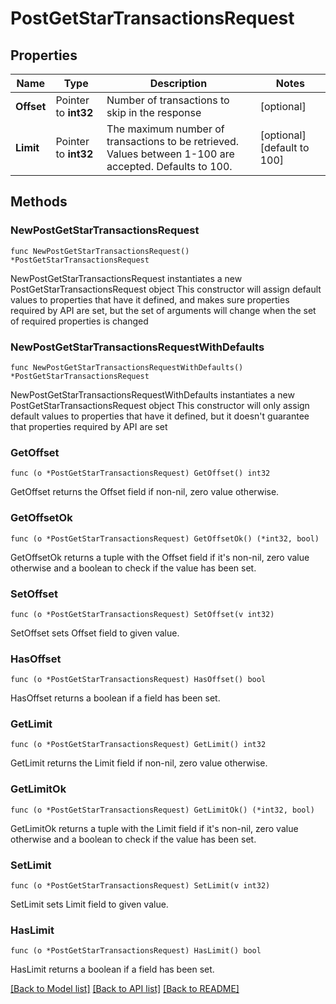 # PostGetStarTransactionsRequest

## Properties

Name | Type | Description | Notes
------------ | ------------- | ------------- | -------------
**Offset** | Pointer to **int32** | Number of transactions to skip in the response | [optional] 
**Limit** | Pointer to **int32** | The maximum number of transactions to be retrieved. Values between 1-100 are accepted. Defaults to 100. | [optional] [default to 100]

## Methods

### NewPostGetStarTransactionsRequest

`func NewPostGetStarTransactionsRequest() *PostGetStarTransactionsRequest`

NewPostGetStarTransactionsRequest instantiates a new PostGetStarTransactionsRequest object
This constructor will assign default values to properties that have it defined,
and makes sure properties required by API are set, but the set of arguments
will change when the set of required properties is changed

### NewPostGetStarTransactionsRequestWithDefaults

`func NewPostGetStarTransactionsRequestWithDefaults() *PostGetStarTransactionsRequest`

NewPostGetStarTransactionsRequestWithDefaults instantiates a new PostGetStarTransactionsRequest object
This constructor will only assign default values to properties that have it defined,
but it doesn't guarantee that properties required by API are set

### GetOffset

`func (o *PostGetStarTransactionsRequest) GetOffset() int32`

GetOffset returns the Offset field if non-nil, zero value otherwise.

### GetOffsetOk

`func (o *PostGetStarTransactionsRequest) GetOffsetOk() (*int32, bool)`

GetOffsetOk returns a tuple with the Offset field if it's non-nil, zero value otherwise
and a boolean to check if the value has been set.

### SetOffset

`func (o *PostGetStarTransactionsRequest) SetOffset(v int32)`

SetOffset sets Offset field to given value.

### HasOffset

`func (o *PostGetStarTransactionsRequest) HasOffset() bool`

HasOffset returns a boolean if a field has been set.

### GetLimit

`func (o *PostGetStarTransactionsRequest) GetLimit() int32`

GetLimit returns the Limit field if non-nil, zero value otherwise.

### GetLimitOk

`func (o *PostGetStarTransactionsRequest) GetLimitOk() (*int32, bool)`

GetLimitOk returns a tuple with the Limit field if it's non-nil, zero value otherwise
and a boolean to check if the value has been set.

### SetLimit

`func (o *PostGetStarTransactionsRequest) SetLimit(v int32)`

SetLimit sets Limit field to given value.

### HasLimit

`func (o *PostGetStarTransactionsRequest) HasLimit() bool`

HasLimit returns a boolean if a field has been set.


[[Back to Model list]](../README.md#documentation-for-models) [[Back to API list]](../README.md#documentation-for-api-endpoints) [[Back to README]](../README.md)


